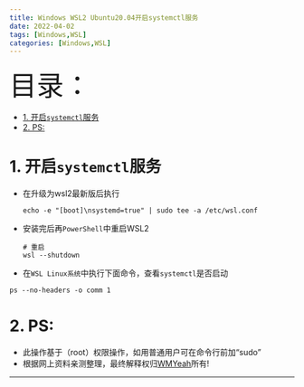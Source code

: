 ```yaml
---
title: Windows WSL2 Ubuntu20.04开启systemctl服务
date: 2022-04-02
tags: [Windows,WSL]
categories: [Windows,WSL]
---
```


<font size=20>目录：</font>
<!-- TOC -->

- [1. 开启`systemctl`服务](#1-开启systemctl服务)
- [2. PS:](#2-ps)

<!-- /TOC -->

# 1. 开启`systemctl`服务
* 在升级为wsl2最新版后执行
    ```
    echo -e "[boot]\nsystemd=true" | sudo tee -a /etc/wsl.conf
    ```
* 安装完后再`PowerShell`中重启WSL2
    ```
    # 重启
    wsl --shutdown
    ```

* 在`WSL Linux系统`中执行下面命令，查看`systemctl`是否启动
```
ps --no-headers -o comm 1
```


# 2. PS:
* 此操作基于（root）权限操作，如用普通用户可在命令行前加“sudo”
* 根据网上资料亲测整理，最终解释权归[WMYeah][1]所有!
------

[1]:http://www.wmyeah.com




